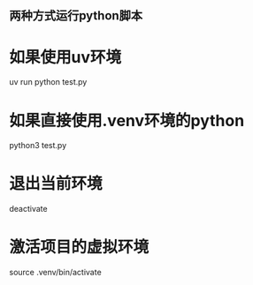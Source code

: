 ## 两种方式运行python脚本
# 如果使用uv环境
uv run python test.py

# 如果直接使用.venv环境的python
python3 test.py


# 退出当前环境
deactivate
# 激活项目的虚拟环境
source .venv/bin/activate